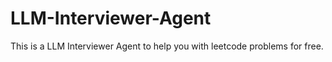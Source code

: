 # LLM-Interviewer-Agent
This is a LLM Interviewer Agent to help you with leetcode problems for free.
